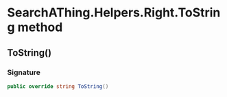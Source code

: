 # SearchAThing.Helpers.Right.ToString method
## ToString()
### Signature
```csharp
public override string ToString()
```
